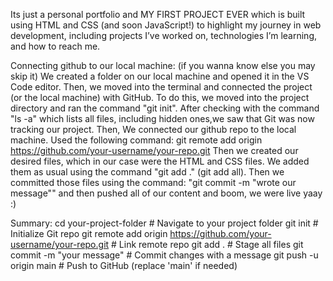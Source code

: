 Its just a personal portfolio and MY FIRST PROJECT EVER which is built using HTML and CSS (and soon JavaScript!) to highlight my journey in web development, including projects I’ve worked on, technologies I’m learning, and how to reach me.

Connecting github to our local machine: (if you wanna know else you may skip it)
We created a folder on our local machine and opened it in the VS Code editor.
Then, we moved into the terminal and connected the project (or the local machine) with GitHub.
To do this, we moved into the project directory and ran the command "git init".
After checking with the command "ls -a" which lists all files, including hidden ones,we saw that Git was now tracking our project.
Then, We connected our github repo to the local machine. Used the following command: 
git remote add origin https://github.com/your-username/your-repo.git
Then we created our desired files, which in our case were the HTML and CSS files.
We added them as usual using the command "git add ." (git add all).
Then we committed those files using the command: "git commit -m "wrote our message""
and then pushed all of our content 
and boom, we were live yaay :)

Summary:
cd your-project-folder         # Navigate to your project folder
git init                      # Initialize Git repo
git remote add origin https://github.com/your-username/your-repo.git   # Link remote repo
git add .                     # Stage all files
git commit -m "your message"  # Commit changes with a message
git push -u origin main       # Push to GitHub (replace 'main' if needed)
